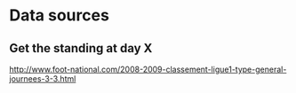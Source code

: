 # Data sources

## Get the standing at day X
http://www.foot-national.com/2008-2009-classement-ligue1-type-general-journees-3-3.html
